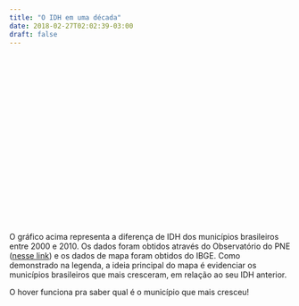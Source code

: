 ```yaml
---
title: "O IDH em uma década"
date: 2018-02-27T02:02:39-03:00
draft: false
---
```


<meta charset="utf-8">
<style>

.cidades {
  fill: none;
  stroke: #fff;
  stroke-linejoin: round;
}

.essevege {
    margin-left:-300px;
}

</style>

<div class="essevege">
<svg width="1000" height="600"></svg>
</div>

O gráfico acima representa a diferença de IDH dos municípios brasileiros entre 2000 e 2010. Os dados foram obtidos através do Observatório do PNE ([nesse link](http://www.observatoriodopne.org.br/downloads)) e os dados de mapa foram obtidos do IBGE. Como demonstrado na legenda, a ideia principal do mapa é evidenciar os municípios brasileiros que mais cresceram, em relação ao seu IDH anterior.

O hover funciona pra saber qual é o município que mais cresceu!

<script src="https://d3js.org/d3.v4.min.js"></script>
<script src="https://d3js.org/d3-scale-chromatic.v1.min.js"></script>
<script src="https://d3js.org/topojson.v2.min.js"></script>
<script src="legenda-d3-cor.js"></script>
<script>

var svg = d3.select("svg"),
    width = +svg.attr("width"),
    height = +svg.attr("height");

var path = d3.geoPath();

// a escala de cores
var color = d3.scaleThreshold().domain([0, 0.05, 0.10, 0.15, 0.20, 0.25, 0.30, 0.35]).range(d3.schemeReds[8]);

// função aux definida em legenda-d3-cor.js

ready;
d3.queue()
    .defer(d3.json, "geo4-municipios-e-aprendizado-simplificado.json")
    .await(ready);

function ready(error, dados) {
  if (error) throw error;

  var cidades = dados.features;

  svg.append("g")
      .attr("class", "cidades")
    .selectAll("path")
    .data(cidades)
    .enter()
    .append("path")
      .attr("fill", d => {let valor = d.properties["Crescimento"]; return valor === "NA" ? '#e0e0eb' : color(valor)})
      .attr("d", path)
      .on("mouseover",showTooltip)
      .on("mousemove",moveTooltip)
      .on("mouseout",hideTooltip)
      .append("title")
      .text(d => d.properties.Cidade + ": " + d.properties["Crescimento"])

    desenhaLegenda(0, 0.4, color, "Diferença do IDH entre 2000 e 2010");
}

// ZOOM

//create zoom handler
var zoom_handler = d3.zoom()
    .on("zoom", zoom_actions);

//specify what to do when zoom event listener is triggered
function zoom_actions(){
 d3.selectAll("path").attr("transform", d3.event.transform);
}

//add zoom behaviour to the svg element
//same as svg.call(zoom_handler);
zoom_handler(svg);


// TOOLTIP

//Create a tooltip, hidden at the start
var tooltip = d3.select("body").append("div").attr("class","tooltip");
//Position of the tooltip relative to the cursor
var tooltipOffset = {x: 5, y: -25};

function showTooltip(d) {
  moveTooltip();

  tooltip.style("display","block")
      .text(d.properties.Cidade + ": " + d.properties["Crescimento"] + "pts");
}

//Move the tooltip to track the mouse
function moveTooltip() {
  tooltip.style("top",(d3.event.pageY+tooltipOffset.y)+"px")
      .style("left",(d3.event.pageX+tooltipOffset.x)+"px");
}

//Create a tooltip, hidden at the start
function hideTooltip() {
  tooltip.style("display","none");
}

</script>